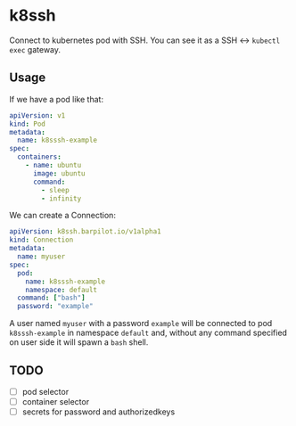# k8ssh

Connect to kubernetes pod with SSH.
You can see it as a SSH <-> `kubectl exec` gateway.

## Usage

If we have a pod like that:

```yaml
apiVersion: v1
kind: Pod
metadata:
  name: k8sssh-example
spec:
  containers:
    - name: ubuntu
      image: ubuntu
      command:
        - sleep
        - infinity
```

We can create a Connection:

```yaml
apiVersion: k8ssh.barpilot.io/v1alpha1
kind: Connection
metadata:
  name: myuser
spec:
  pod:
    name: k8sssh-example
    namespace: default
  command: ["bash"]
  password: "example"
```

A user named `myuser` with a password `example` will be connected to pod `k8sssh-example` in namespace `default` and, without any command specified on user side it will spawn a `bash` shell.

## TODO

- [ ] pod selector
- [ ] container selector
- [ ] secrets for password and authorizedkeys

